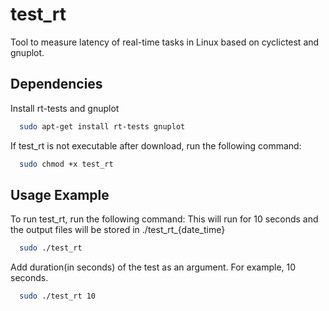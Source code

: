 
# test_rt

Tool to measure latency of real-time tasks in Linux based on cyclictest and gnuplot.

## Dependencies

Install rt-tests and gnuplot 

```bash
  sudo apt-get install rt-tests gnuplot
```

If test_rt is not executable after download, run the following command:  

```bash
  sudo chmod +x test_rt
```


## Usage Example
To run test_rt, run the following command:
This will run for 10 seconds and the output files will be stored in ./test_rt_{date_time}

```bash
  sudo ./test_rt 
```

Add duration(in seconds) of the test as an argument.
For example, 10 seconds.

```bash
  sudo ./test_rt 10
```
